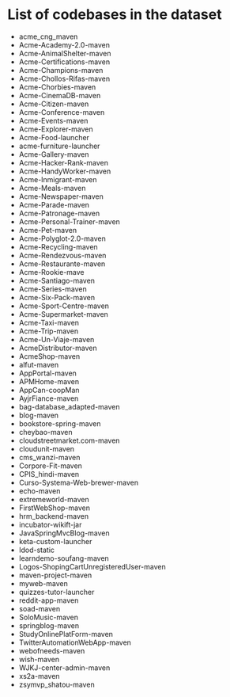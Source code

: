 # List of codebases in the dataset

- acme_cng_maven
- Acme-Academy-2.0-maven
- Acme-AnimalShelter-maven
- Acme-Certifications-maven
- Acme-Champions-maven
- Acme-Chollos-Rifas-maven
- Acme-Chorbies-maven
- Acme-CinemaDB-maven
- Acme-Citizen-maven
- Acme-Conference-maven
- Acme-Events-maven
- Acme-Explorer-maven
- Acme-Food-launcher
- acme-furniture-launcher
- Acme-Gallery-maven
- Acme-Hacker-Rank-maven
- Acme-HandyWorker-maven
- Acme-Inmigrant-maven
- Acme-Meals-maven
- Acme-Newspaper-maven
- Acme-Parade-maven
- Acme-Patronage-maven
- Acme-Personal-Trainer-maven
- Acme-Pet-maven
- Acme-Polyglot-2.0-maven
- Acme-Recycling-maven
- Acme-Rendezvous-maven
- Acme-Restaurante-maven
- Acme-Rookie-mave
- Acme-Santiago-maven
- Acme-Series-maven
- Acme-Six-Pack-maven
- Acme-Sport-Centre-maven
- Acme-Supermarket-maven
- Acme-Taxi-maven
- Acme-Trip-maven
- Acme-Un-Viaje-maven
- AcmeDistributor-maven
- AcmeShop-maven
- alfut-maven
- AppPortal-maven
- APMHome-maven
- AppCan-coopMan
- AyjrFiance-maven
- bag-database_adapted-maven
- blog-maven
- bookstore-spring-maven
- cheybao-maven
- cloudstreetmarket.com-maven
- cloudunit-maven
- cms_wanzi-maven
- Corpore-Fit-maven
- CPIS_hindi-maven
- Curso-Systema-Web-brewer-maven
- echo-maven
- extremeworld-maven
- FirstWebShop-maven
- hrm_backend-maven
- incubator-wikift-jar
- JavaSpringMvcBlog-maven
- keta-custom-launcher
- ldod-static
- learndemo-soufang-maven
- Logos-ShopingCartUnregisteredUser-maven
- maven-project-maven
- myweb-maven
- quizzes-tutor-launcher
- reddit-app-maven
- soad-maven
- SoloMusic-maven
- springblog-maven
- StudyOnlinePlatForm-maven
- TwitterAutomationWebApp-maven
- webofneeds-maven
- wish-maven
- WJKJ-center-admin-maven
- xs2a-maven
- zsymvp_shatou-maven